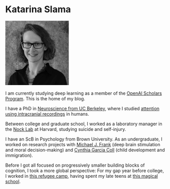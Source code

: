 # Katarina Slama

<img src="images/slama-headshot-2019-bw-small.jpg" alt="Kata" width="200"/>

I am currently studying deep learning as a member of the [OpenAI Scholars Program](https://openai.com/blog/openai-scholars-spring-2020/).
This is the home of my blog.

I have a PhD in [Neuroscience from UC Berkeley](https://neuroscience.berkeley.edu/ph-d-program/),
where I studied [attention using intracranial recordings](https://www.biorxiv.org/content/10.1101/2020.02.29.971341v1.full.pdf)
in humans.

Between college and graduate school, I worked as a laboratory manager in the
[Nock Lab](https://nocklab.fas.harvard.edu/research) at Harvard, studying suicide
and self-injury.

I have an ScB in Psychology from Brown University. As an undergraduate, I worked
on research projects with [Michael J. Frank](https://www.lnccbrown.com/) (deep
  brain stimulation and moral decision-making) and [Cynthia Garcia Coll](https://www.psychologicalscience.org/observer/champions-of-psychology-cynthia-garcia-coll)
  (child development and immigration).

Before I got all focused on progressively smaller building blocks of cognition, I took
a more global perspective: For my gap year before college, I worked in [this refugee camp](http://www.theborderconsortium.org/where-we-work/camps-in-thailand/mae-la-oon/), having spent my late teens at [this magical school](https://www.atlanticcollege.org/).
